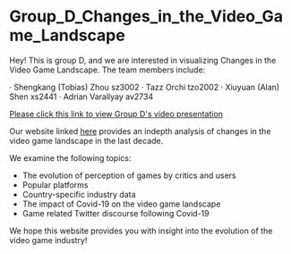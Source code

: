 # Group_D_Changes_in_the_Video_Game_Landscape

Hey! This is group D, and we are interested in visualizing Changes in the Video Game Landscape. The team members include:

· Shengkang (Tobias) Zhou sz3002
· Tazz Orchi tzo2002
· Xiuyuan (Alan) Shen xs2441
· Adrian Varallyay av2734

[Please click this link to view Group D's video presentation](https://drive.google.com/file/d/1s-fpJjUjofRTzyvWcwVMTHTk3DcMkZZr/view?usp=sharing)

Our website linked [here](https://adrianvarallyay.shinyapps.io/Changes_in_Video_Game_Landscape/) provides an indepth analysis of changes in the video game landscape in the last decade. 


We examine the following topics: 
+ The evolution of perception of games by critics and users 
+ Popular platforms 
+ Country-specific industry data 
+ The impact of Covid-19 on the video game landscape 
+ Game related Twitter discourse following Covid-19

We hope this website provides you with insight into the evolution of the video game industry!
